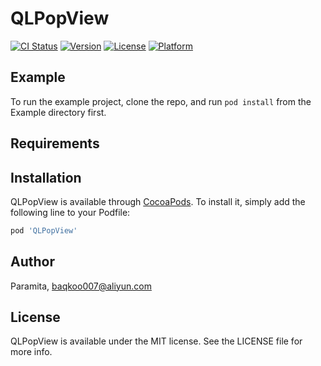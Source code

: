 # QLPopView

[![CI Status](https://img.shields.io/travis/Paramita/QLPopView.svg?style=flat)](https://travis-ci.org/Paramita/QLPopView)
[![Version](https://img.shields.io/cocoapods/v/QLPopView.svg?style=flat)](https://cocoapods.org/pods/QLPopView)
[![License](https://img.shields.io/cocoapods/l/QLPopView.svg?style=flat)](https://cocoapods.org/pods/QLPopView)
[![Platform](https://img.shields.io/cocoapods/p/QLPopView.svg?style=flat)](https://cocoapods.org/pods/QLPopView)

## Example

To run the example project, clone the repo, and run `pod install` from the Example directory first.

## Requirements

## Installation

QLPopView is available through [CocoaPods](https://cocoapods.org). To install
it, simply add the following line to your Podfile:

```ruby
pod 'QLPopView'
```

## Author

Paramita, baqkoo007@aliyun.com

## License

QLPopView is available under the MIT license. See the LICENSE file for more info.
